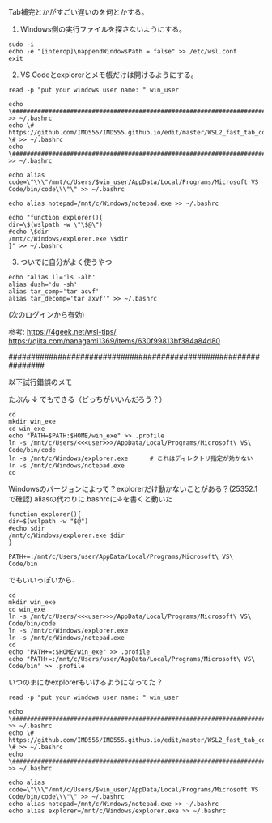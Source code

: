 Tab補完とかがすごい遅いのを何とかする。

1. Windows側の実行ファイルを探さないようにする。

```
sudo -i
echo -e "[interop]\nappendWindowsPath = false" >> /etc/wsl.conf
exit
```

2. VS Codeとexplorerとメモ帳だけは開けるようにする。

```
read -p "put your windows user name: " win_user 

echo \###################################################################################### >> ~/.bashrc
echo \# https://github.com/IMD555/IMD555.github.io/edit/master/WSL2_fast_tab_completion.md \# >> ~/.bashrc
echo \###################################################################################### >> ~/.bashrc

echo alias code=\"\\\"/mnt/c/Users/$win_user/AppData/Local/Programs/Microsoft VS Code/bin/code\\\"\" >> ~/.bashrc

echo alias notepad=/mnt/c/Windows/notepad.exe >> ~/.bashrc

echo "function explorer(){
dir=\$(wslpath -w \"\$@\")
#echo \$dir
/mnt/c/Windows/explorer.exe \$dir
}" >> ~/.bashrc
```

3. ついでに自分がよく使うやつ

```
echo "alias ll='ls -alh'
alias dush='du -sh'
alias tar_comp='tar acvf'
alias tar_decomp='tar axvf'" >> ~/.bashrc
```

(次のログインから有効)

参考:
https://4geek.net/wsl-tips/
https://qiita.com/nanagami1369/items/630f99813bf384a84d80

################################################################

以下試行錯誤のメモ

たぶん ↓ でもできる（どっちがいいんだろう？）

```
cd
mkdir win_exe
cd win_exe
echo "PATH=$PATH:$HOME/win_exe" >> .profile
ln -s /mnt/c/Users/<<<user>>>/AppData/Local/Programs/Microsoft\ VS\ Code/bin/code
ln -s /mnt/c/Windows/explorer.exe      # これはディレクトリ指定が効かない
ln -s /mnt/c/Windows/notepad.exe
cd
```




Windowsのバージョンによって？explorerだけ動かないことがある？(25352.1で確認)
aliasの代わりに.bashrcに↓を書くと動いた
```
function explorer(){
dir=$(wslpath -w "$@")
#echo $dir
/mnt/c/Windows/explorer.exe $dir
}
```

```
PATH+=:/mnt/c/Users/user/AppData/Local/Programs/Microsoft\ VS\ Code/bin
```
でもいいっぽいから、

```
cd
mkdir win_exe
cd win_exe
ln -s /mnt/c/Users/<<<user>>>/AppData/Local/Programs/Microsoft\ VS\ Code/bin/code
ln -s /mnt/c/Windows/explorer.exe
ln -s /mnt/c/Windows/notepad.exe
cd
echo "PATH+=:$HOME/win_exe" >> .profile
echo "PATH+=:/mnt/c/Users/user/AppData/Local/Programs/Microsoft\ VS\ Code/bin" >> .profile
```


いつのまにかexplorerもいけるようになってた？

```
read -p "put your windows user name: " win_user 

echo \###################################################################################### >> ~/.bashrc
echo \# https://github.com/IMD555/IMD555.github.io/edit/master/WSL2_fast_tab_completion.md \# >> ~/.bashrc
echo \###################################################################################### >> ~/.bashrc

echo alias code=\"\\\"/mnt/c/Users/$win_user/AppData/Local/Programs/Microsoft VS Code/bin/code\\\"\" >> ~/.bashrc
echo alias notepad=/mnt/c/Windows/notepad.exe >> ~/.bashrc
echo alias explorer=/mnt/c/Windows/explorer.exe >> ~/.bashrc
```
